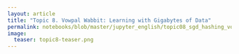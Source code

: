 ```yaml
---
layout: article
title: "Topic 8. Vowpal Wabbit: Learning with Gigabytes of Data"
permalink: notebooks/blob/master/jupyter_english/topic08_sgd_hashing_vowpal_wabbit/topic8_sgd_hashing_vowpal_wabbit.ipynb?flush_cache=true
image:
  teaser: topic8-teaser.png
---
```



